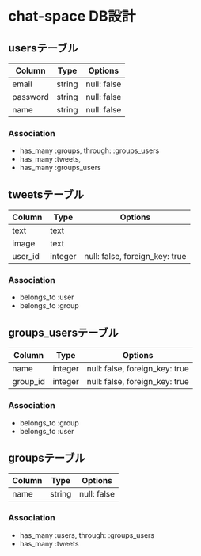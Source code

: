 # chat-space DB設計
## usersテーブル
|Column|Type|Options|
|------|----|-------|
|email|string|null: false|
|password|string|null: false|
|name|string|null: false|
### Association
- has_many  :groups,  through:  :groups_users
- has_many  :tweets,  
- has_many  :groups_users

## tweetsテーブル
|Column|Type|Options|
|------|----|-------|
|text|text||
|image|text||
|user_id|integer|null: false, foreign_key: true|
### Association
- belongs_to  :user
- belongs_to :group


## groups_usersテーブル
|Column|Type|Options|
|------|----|-------|
|name|integer|null: false, foreign_key: true|
|group_id|integer|null: false, foreign_key: true|
### Association
- belongs_to :group
- belongs_to :user

## groupsテーブル
|Column|Type|Options|
|------|----|-------|
|name|string|null: false|
### Association
- has_many  :users,  through:  :groups_users
- has_many :tweets



